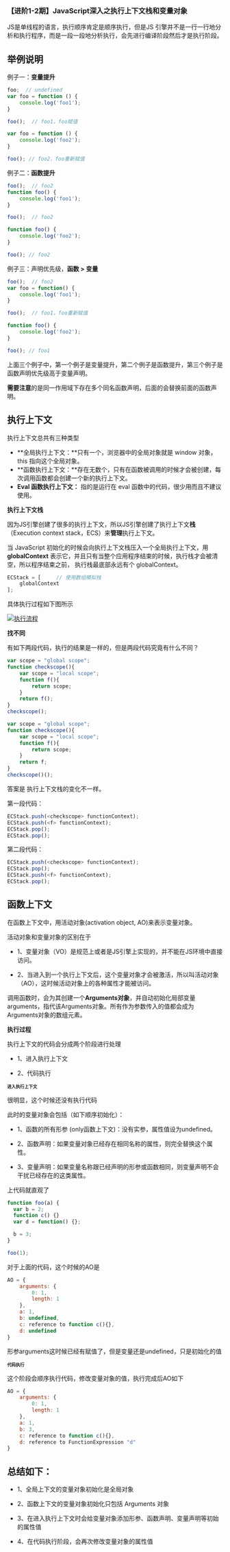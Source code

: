 ### 【进阶1-2期】JavaScript深入之执行上下文栈和变量对象

JS是单线程的语言，执行顺序肯定是顺序执行，但是JS 引擎并不是一行一行地分析和执行程序，而是一段一段地分析执行，会先进行编译阶段然后才是执行阶段。

**举例说明**
---

例子一：**变量提升**

```javascript
foo;  // undefined
var foo = function () {
    console.log('foo1');
}

foo();  // foo1，foo赋值

var foo = function () {
    console.log('foo2');
}

foo(); // foo2，foo重新赋值
```

例子二：**函数提升**

```javascript
foo();  // foo2
function foo() {
    console.log('foo1');
}

foo();  // foo2

function foo() {
    console.log('foo2');
}

foo(); // foo2
```

例子三：声明优先级，**函数 > 变量**

```javascript
foo();  // foo2
var foo = function() {
    console.log('foo1');
}

foo();  // foo1，foo重新赋值

function foo() {
    console.log('foo2');
}

foo(); // foo1
```

上面三个例子中，第一个例子是变量提升，第二个例子是函数提升，第三个例子是函数声明优先级高于变量声明。

**需要注意**的是同一作用域下存在多个同名函数声明，后面的会替换前面的函数声明。

**执行上下文**
---

执行上下文总共有三种类型

* **全局执行上下文：**只有一个，浏览器中的全局对象就是 window 对象，this 指向这个全局对象。
* **函数执行上下文：**存在无数个，只有在函数被调用的时候才会被创建，每次调用函数都会创建一个新的执行上下文。
* **Eval 函数执行上下文：** 指的是运行在 eval 函数中的代码，很少用而且不建议使用。

**执行上下文栈**

因为JS引擎创建了很多的执行上下文，所以JS引擎创建了执行上下文**栈**（Execution context stack，ECS）来**管理**执行上下文。

当 JavaScript 初始化的时候会向执行上下文栈压入一个全局执行上下文，用 **globalContext** 表示它，并且只有当整个应用程序结束的时候，执行栈才会被清空，所以程序结束之前， 执行栈最底部永远有个 globalContext。

```javascript
ECStack = [		// 使用数组模拟栈
    globalContext
];
```

具体执行过程如下图所示

<a data-fancybox title="执行流程" href="https://camo.githubusercontent.com/2b271448ad38e8fde43f28db066af7dbe356cbb3/68747470733a2f2f757365722d676f6c642d63646e2e786974752e696f2f323031382f31312f352f313636653235386531643032383161363f696d61676556696577322f302f772f313238302f682f3936302f666f726d61742f776562702f69676e6f72652d6572726f722f31">![执行流程](https://camo.githubusercontent.com/2b271448ad38e8fde43f28db066af7dbe356cbb3/68747470733a2f2f757365722d676f6c642d63646e2e786974752e696f2f323031382f31312f352f313636653235386531643032383161363f696d61676556696577322f302f772f313238302f682f3936302f666f726d61742f776562702f69676e6f72652d6572726f722f31)</a>

**找不同**

有如下两段代码，执行的结果是一样的，但是两段代码究竟有什么不同？

```javascript
var scope = "global scope";
function checkscope(){
    var scope = "local scope";
    function f(){
        return scope;
    }
    return f();
}
checkscope();
```

```javascript
var scope = "global scope";
function checkscope(){
    var scope = "local scope";
    function f(){
        return scope;
    }
    return f;
}
checkscope()();
```

答案是 执行上下文栈的变化不一样。

第一段代码：

```javascript
ECStack.push(<checkscope> functionContext);
ECStack.push(<f> functionContext);
ECStack.pop();
ECStack.pop();
```

第二段代码：

```javascript
ECStack.push(<checkscope> functionContext);
ECStack.pop();
ECStack.push(<f> functionContext);
ECStack.pop();
```

**函数上下文**
---

在函数上下文中，用活动对象(activation object, AO)来表示变量对象。

活动对象和变量对象的区别在于

* 1、变量对象（VO）是规范上或者是JS引擎上实现的，并不能在JS环境中直接访问。

* 2、当进入到一个执行上下文后，这个变量对象才会被激活，所以叫活动对象（AO），这时候活动对象上的各种属性才能被访问。

调用函数时，会为其创建一个**Arguments对象**，并自动初始化局部变量arguments，指代该Arguments对象。所有作为参数传入的值都会成为Arguments对象的数组元素。

**执行过程**

执行上下文的代码会分成两个阶段进行处理

* 1、进入执行上下文

* 2、代码执行

<font size=1>**进入执行上下文**</font>

很明显，这个时候还没有执行代码

此时的变量对象会包括（如下顺序初始化）：

* 1、函数的所有形参 (only函数上下文)：没有实参，属性值设为undefined。

* 2、函数声明：如果变量对象已经存在相同名称的属性，则完全替换这个属性。

* 3、变量声明：如果变量名称跟已经声明的形参或函数相同，则变量声明不会干扰已经存在的这类属性。

上代码就直观了

```javascript
function foo(a) {
  var b = 2;
  function c() {}
  var d = function() {};

  b = 3;
}

foo(1);
```

对于上面的代码，这个时候的AO是

```javascript
AO = {
    arguments: {
        0: 1,
        length: 1
    },
    a: 1,
    b: undefined,
    c: reference to function c(){},
    d: undefined
}
```

形参arguments这时候已经有赋值了，但是变量还是undefined，只是初始化的值

<font size=1>**代码执行**</font>

这个阶段会顺序执行代码，修改变量对象的值，执行完成后AO如下

```javascript
AO = {
    arguments: {
        0: 1,
        length: 1
    },
    a: 1,
    b: 3,
    c: reference to function c(){},
    d: reference to FunctionExpression "d"
}
```

**总结如下：**
---

* 1、全局上下文的变量对象初始化是全局对象

* 2、函数上下文的变量对象初始化只包括 Arguments 对象

* 3、在进入执行上下文时会给变量对象添加形参、函数声明、变量声明等初始的属性值

* 4、在代码执行阶段，会再次修改变量对象的属性值